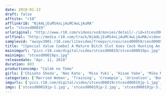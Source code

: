 ```yaml
---
date: 2019-01-13
draft: false
affsite: "r18"
afflinkr18: "NjA4LjEuMS4xLjAuMC4wLjAuMA"
url: "stcesd00019"
urloriginal: "http://www.r18.com/videos/vod/movies/detail/-/id=stcesd00019"
urlfinal: "http://media.r18.com/track/NjA4LjEuMS4xLjAuMC4wLjAuMA/videos/vod/movies/detail/-/id=stcesd00019"
samplevid: "awspv3001.r18.com/litevideo/freepv/c/ces/cesd00059/cesd00059_dmb_w.mp4"
title: "[Special Value Combo] A Mature Bitch Slut Goes Cock Hunting An Older Slut In Pleasure Temptation A Housewife's Adultery Love Affair"
mainimgurl: "pics.r18.com/digital/video/stcesd00019/stcesd00019ps.jpg"
mainimgs: "stcesd00019ps.jpg"
releasedate: "Apr. 11, 2018"
duration: 603
productioncomp: "Celeb no Tomo"
girls: ['Chisato Shoda', 'Nao Kato', 'Misa Yuki', 'Hisae Yabe', 'Mika Matsushita', 'Koyuki Amano', 'Hisayo Nanami', 'Riko Honda', 'Yui Oba', 'Akemi Horiuchi']
categories: ['Married Woman', 'Training', 'Creampie', 'Urination', 'Bondage', 'Set Items']
imgurls: ['pics.r18.com/digital/video/stcesd00019/stcesd00019jp-1.jpg', 'pics.r18.com/digital/video/stcesd00019/stcesd00019jp-2.jpg', 'pics.r18.com/digital/video/stcesd00019/stcesd00019jp-3.jpg', 'pics.r18.com/digital/video/stcesd00019/stcesd00019jp-4.jpg', 'pics.r18.com/digital/video/stcesd00019/stcesd00019jp-5.jpg', 'pics.r18.com/digital/video/stcesd00019/stcesd00019jp-6.jpg', 'pics.r18.com/digital/video/stcesd00019/stcesd00019jp-7.jpg', 'pics.r18.com/digital/video/stcesd00019/stcesd00019jp-8.jpg', 'pics.r18.com/digital/video/stcesd00019/stcesd00019jp-9.jpg', 'pics.r18.com/digital/video/stcesd00019/stcesd00019jp-10.jpg', 'pics.r18.com/digital/video/stcesd00019/stcesd00019jp-11.jpg', 'pics.r18.com/digital/video/stcesd00019/stcesd00019jp-12.jpg', 'pics.r18.com/digital/video/stcesd00019/stcesd00019jp-13.jpg', 'pics.r18.com/digital/video/stcesd00019/stcesd00019jp-14.jpg', 'pics.r18.com/digital/video/stcesd00019/stcesd00019jp-15.jpg', 'pics.r18.com/digital/video/stcesd00019/stcesd00019jp-16.jpg', 'pics.r18.com/digital/video/stcesd00019/stcesd00019jp-17.jpg', 'pics.r18.com/digital/video/stcesd00019/stcesd00019jp-18.jpg', 'pics.r18.com/digital/video/stcesd00019/stcesd00019jp-19.jpg', 'pics.r18.com/digital/video/stcesd00019/stcesd00019jp-20.jpg']
imgs: ['stcesd00019jp-1.jpg', 'stcesd00019jp-2.jpg', 'stcesd00019jp-3.jpg', 'stcesd00019jp-4.jpg', 'stcesd00019jp-5.jpg', 'stcesd00019jp-6.jpg', 'stcesd00019jp-7.jpg', 'stcesd00019jp-8.jpg', 'stcesd00019jp-9.jpg', 'stcesd00019jp-10.jpg', 'stcesd00019jp-11.jpg', 'stcesd00019jp-12.jpg', 'stcesd00019jp-13.jpg', 'stcesd00019jp-14.jpg', 'stcesd00019jp-15.jpg', 'stcesd00019jp-16.jpg', 'stcesd00019jp-17.jpg', 'stcesd00019jp-18.jpg', 'stcesd00019jp-19.jpg', 'stcesd00019jp-20.jpg']
---
```

